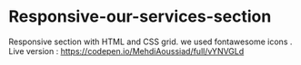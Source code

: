 # Responsive-our-services-section
Responsive section with HTML and CSS grid.
we used fontawesome icons .
Live version : https://codepen.io/MehdiAoussiad/full/vYNVGLd
